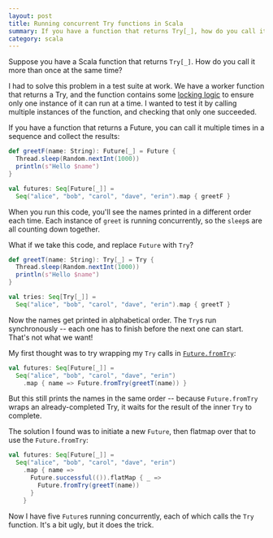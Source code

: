 ```yaml
---
layout: post
title: Running concurrent Try functions in Scala
summary: If you have a function that returns Try[_], how do you call it more than once at the same time?
category: scala
---
```


Suppose you have a Scala function that returns `Try[_]`.
How do you call it more than once at the same time?

I had to solve this problem in a test suite at work.
We have a worker function that returns a Try, and the function contains some [locking logic] to ensure only one instance of it can run at a time.
I wanted to test it by calling multiple instances of the function, and checking that only one succeeded.

If you have a function that returns a Future, you can call it multiple times in a sequence and collect the results:


```scala
def greetF(name: String): Future[_] = Future {
  Thread.sleep(Random.nextInt(1000))
  println(s"Hello $name")
}

val futures: Seq[Future[_]] =
  Seq("alice", "bob", "carol", "dave", "erin").map { greetF }
```

When you run this code, you'll see the names printed in a different order each time.
Each instance of `greet` is running concurrently, so the `sleep`s are all counting down together.

What if we take this code, and replace `Future` with `Try`?

```scala
def greetT(name: String): Try[_] = Try {
  Thread.sleep(Random.nextInt(1000))
  println(s"Hello $name")
}

val tries: Seq[Try[_]] =
  Seq("alice", "bob", "carol", "dave", "erin").map { greetT }
```

Now the names get printed in alphabetical order.
The `Try`s run synchronously -- each one has to finish before the next one can start.
That's not what we want!

My first thought was to try wrapping my `Try` calls in [`Future.fromTry`]:

```scala
val futures: Seq[Future[_]] =
  Seq("alice", "bob", "carol", "dave", "erin")
    .map { name => Future.fromTry(greetT(name)) }
```

But this still prints the names in the same order -- because `Future.fromTry` wraps an already-completed Try, it waits for the result of the inner `Try` to complete.

The solution I found was to initiate a new `Future`, then flatmap over that to use the `Future.fromTry`:

```scala
val futures: Seq[Future[_]] =
  Seq("alice", "bob", "carol", "dave", "erin")
    .map { name =>
      Future.successful(()).flatMap { _ =>
        Future.fromTry(greetT(name))
      }
    }
```

Now I have five `Future`s running concurrently, each of which calls the `Try` function.
It's a bit ugly, but it does the trick.

[locking logic]: /2019/05/creating-a-locking-service-in-a-scala-type-class/
[`Future.fromTry`]: https://www.scala-lang.org/api/current/scala/concurrent/Future$.html#fromTry[T](result:scala.util.Try[T]):scala.concurrent.Future[T]
